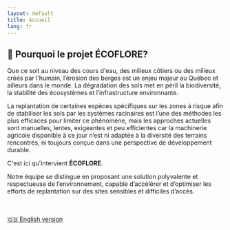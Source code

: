 ```yaml
---
layout: default
title: Accueil
lang: fr
---
```

## 🌱 Pourquoi le projet ÉCOFLORE?

Que ce soit au niveau des cours d'eau, des milieux côtiers ou des milieux créés par l'humain, l’érosion des berges est un enjeu majeur au Québec et ailleurs dans le monde. La dégradation des sols met en péril la biodiversité, la stabilité des écosystèmes et l’infrastructure environnante.

La replantation de certaines espèces spécifiques sur les zones à risque afin de stabiliser les sols par les systèmes racinaires est l’une des méthodes les plus efficaces pour limiter ce phénomène, mais les approches actuelles sont manuelles, lentes, exigeantes et peu efficientes car la machinerie agricole disponible à ce jour n’est ni adaptée à la diversité des terrains rencontrés, ni toujours conçue dans une perspective de développement durable.

C'est ici qu'intervient **ÉCOFLORE**.

Notre équipe se distingue en proposant une solution polyvalente et respectueuse de l’environnement, capable d’accélérer et d’optimiser les efforts de replantation sur des sites sensibles et difficiles d’accès.

<br><br>
[🇬🇧 English version](/en/home.md)

<!--
---
layout: default
title: Accueil-Home
---
## 🌱 Projet Ecoflore
---

### FR - Français

L’érosion des berges est un problème à l’échelle mondiale auquel il n’y a aucune solution efficace.  
Une des meilleures méthodes de prévention est d’effectuer la plantation d’espèces spécifiques sur les zones à risque.

Au Québec, la plantation des berges est en grande partie effectuée par des bénévoles, donc la réhabilitation des berges est limitée par la performance individuelle. Chaque individu plante en moyenne 1000 plantes par jour, ce qui n’est pas suffisant pour couvrir l’énorme superficie des berges québécoises.

Plusieurs emplacements demeurent donc sans couverture végétale et sans protection.
De nombreux projets de construction routière sont également effectués près des berges, créant le besoin de procéder à la replantation après les travaux.

---

### EN - English  
Bank erosion is a global issue for which there is no truly effective solution.  
One of the best preventive approaches is to plant specific vegetation in high-risk areas.

In Quebec, shoreline planting is mostly carried out by volunteers, so restoration efforts are limited by individual performance. Each person plants about 1,000 plants per day, which is not enough to cover the vast shoreline areas.

As a result, many places remain unprotected and exposed.
Numerous road construction projects near riverbanks also increase the need for post-construction replanting.
-->

